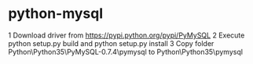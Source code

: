 # python-mysql
1 Download driver from https://pypi.python.org/pypi/PyMySQL
2 Execute python setup.py build and python setup.py install
3 Copy folder Python\Python35\PyMySQL-0.7.4\pymysql to Python\Python35\pymysql	
